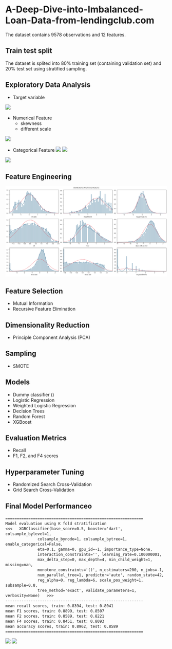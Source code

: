 # A-Deep-Dive-into-Imbalanced-Loan-Data-from-lendingclub.com

The dataset contains 9578 observations and 12 features. 

## Train test split 

The dataset is splited into 80% training set (containing validation set) and 20% test set using stratified sampling. 

## Exploratory Data Analysis 

- Target variable 

![](img/tar\_distribution.png)

- Numerical Feature 
	- skewness 
	- different scale 

![](img/num\_distribution.png)

- Categorical Feature 
![](img/cat\_distribution.png)
![](img/cat\_distribution2.png)

![](img/num\_tar.png)

## Feature Engineering 

![](img/fe.png)

## Feature Selection 

- Mutual Information 
- Recursive Feature Elimination 

## Dimensionality Reduction 

- Principle Component Analysis (PCA)

## Sampling

- SMOTE

## Models 

- Dummy classifier ()
- Logistic Regression 
- Weighted Logistic Regression 
- Decision Trees
- Random Forest
- XGBoost

## Evaluation Metrics 

- Recall 
- F1, F2, and F4 scores 

## Hyperparameter Tuning

- Randomized Search Cross-Validation 
- Grid Search Cross-Validation 

## Final Model Performanceo

```
============================================================
Model evaluation using K fold stratification
<<<   XGBClassifier(base_score=0.5, booster='dart', colsample_bylevel=1,
              colsample_bynode=1, colsample_bytree=1, enable_categorical=False,
              eta=0.1, gamma=0, gpu_id=-1, importance_type=None,
              interaction_constraints='', learning_rate=0.100000001,
              max_delta_step=0, max_depth=4, min_child_weight=1, missing=nan,
              monotone_constraints='()', n_estimators=200, n_jobs=-1,
              num_parallel_tree=1, predictor='auto', random_state=42,
              reg_alpha=0, reg_lambda=6, scale_pos_weight=1, subsample=0.8,
              tree_method='exact', validate_parameters=1, verbosity=None)   >>>
------------------------------------------------------------
mean recall scores, train: 0.8394, test: 0.8041
mean F1 scores, train: 0.8899, test: 0.8507
mean F2 scores, train: 0.8589, test: 0.8221
mean F4 scores, train: 0.8451, test: 0.8093
mean accuracy scores, train: 0.8962, test: 0.8589
============================================================
```
![](img/best\_cm.png)
![](img/best\_roc.png)

